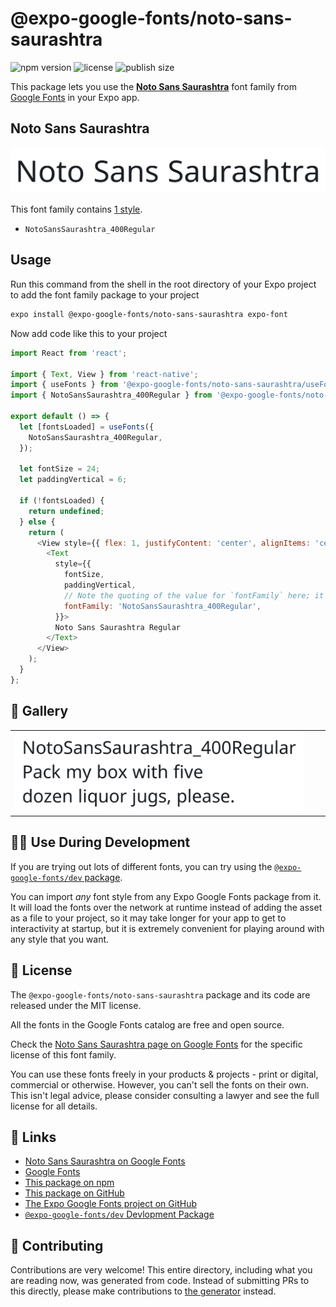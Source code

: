 # @expo-google-fonts/noto-sans-saurashtra

![npm version](https://flat.badgen.net/npm/v/@expo-google-fonts/noto-sans-saurashtra)
![license](https://flat.badgen.net/github/license/expo/google-fonts)
![publish size](https://flat.badgen.net/packagephobia/install/@expo-google-fonts/noto-sans-saurashtra)

This package lets you use the [**Noto Sans Saurashtra**](https://fonts.google.com/specimen/Noto+Sans+Saurashtra) font family from [Google Fonts](https://fonts.google.com/) in your Expo app.

## Noto Sans Saurashtra

![Noto Sans Saurashtra](./font-family.png)

This font family contains [1 style](#-gallery).

- `NotoSansSaurashtra_400Regular`

## Usage

Run this command from the shell in the root directory of your Expo project to add the font family package to your project
```sh
expo install @expo-google-fonts/noto-sans-saurashtra expo-font
```

Now add code like this to your project
```js
import React from 'react';

import { Text, View } from 'react-native';
import { useFonts } from '@expo-google-fonts/noto-sans-saurashtra/useFonts';
import { NotoSansSaurashtra_400Regular } from '@expo-google-fonts/noto-sans-saurashtra/400Regular';

export default () => {
  let [fontsLoaded] = useFonts({
    NotoSansSaurashtra_400Regular,
  });

  let fontSize = 24;
  let paddingVertical = 6;

  if (!fontsLoaded) {
    return undefined;
  } else {
    return (
      <View style={{ flex: 1, justifyContent: 'center', alignItems: 'center' }}>
        <Text
          style={{
            fontSize,
            paddingVertical,
            // Note the quoting of the value for `fontFamily` here; it expects a string!
            fontFamily: 'NotoSansSaurashtra_400Regular',
          }}>
          Noto Sans Saurashtra Regular
        </Text>
      </View>
    );
  }
};

```

## 🔡 Gallery


||||
|-|-|-|
|![NotoSansSaurashtra_400Regular](.//400Regular/NotoSansSaurashtra_400Regular.ttf.png)||||


## 👩‍💻 Use During Development

If you are trying out lots of different fonts, you can try using the [`@expo-google-fonts/dev` package](https://github.com/freeboub/google-fonts/tree/master/font-packages/dev#readme).

You can import *any* font style from any Expo Google Fonts package from it. It will load the fonts
over the network at runtime instead of adding the asset as a file to your project, so it may take longer
for your app to get to interactivity at startup, but it is extremely convenient
for playing around with any style that you want.

## 📖 License

The `@expo-google-fonts/noto-sans-saurashtra` package and its code are released under the MIT license.

All the fonts in the Google Fonts catalog are free and open source.

Check the [Noto Sans Saurashtra page on Google Fonts](https://fonts.google.com/specimen/Noto+Sans+Saurashtra) for the specific license of this font family.

You can use these fonts freely in your products & projects - print or digital, commercial or otherwise. However, you can't sell the fonts on their own. This isn't legal advice, please consider consulting a lawyer and see the full license for all details.

## 🔗 Links

- [Noto Sans Saurashtra on Google Fonts](https://fonts.google.com/specimen/Noto+Sans+Saurashtra)
- [Google Fonts](https://fonts.google.com/)
- [This package on npm](https://www.npmjs.com/package/@expo-google-fonts/noto-sans-saurashtra)
- [This package on GitHub](https://github.com/freeboub/google-fonts/tree/master/font-packages/noto-sans-saurashtra)
- [The Expo Google Fonts project on GitHub](https://github.com/freeboub/google-fonts)
- [`@expo-google-fonts/dev` Devlopment Package](https://github.com/freeboub/google-fonts/tree/master/font-packages/dev)

## 🤝 Contributing

Contributions are very welcome! This entire directory, including what you are reading now, was generated from code. Instead of submitting PRs to this directly, please make contributions to [the generator](https://github.com/freeboub/google-fonts/tree/master/packages/generator) instead.

